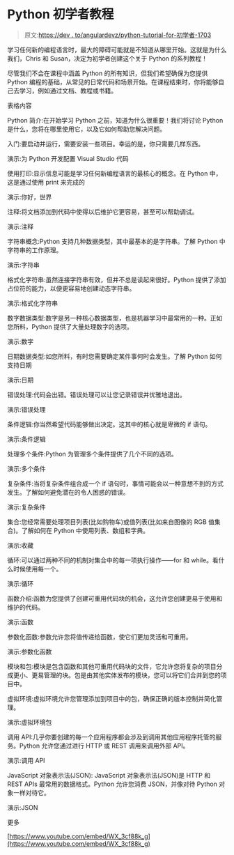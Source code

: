# Python 初学者教程

> 原文:[https://dev . to/angulardevz/python-tutorial-for-初学者-1703](https://dev.to/angulardevz/python-tutorial-for-beginners-1703)

学习任何新的编程语言时，最大的障碍可能就是不知道从哪里开始。这就是为什么我们，Chris 和 Susan，决定为初学者创建这个关于 Python 的系列教程！

尽管我们不会在课程中涵盖 Python 的所有知识，但我们希望确保为您提供 Python 编程的基础，从常见的日常代码和场景开始。在课程结束时，你将能够自己去学习，例如通过文档、教程或书籍。

表格内容

Python 简介:在开始学习 Python 之前，知道为什么很重要！我们将讨论 Python 是什么，您将在哪里使用它，以及它如何帮助您解决问题。

入门:要启动并运行，需要安装一些项目。幸运的是，你只需要几样东西。

演示:为 Python 开发配置 Visual Studio 代码

使用打印:显示信息可能是学习任何新编程语言的最核心的概念。在 Python 中，这是通过使用 print 来完成的

演示:你好，世界

注释:将文档添加到代码中使得以后维护它更容易，甚至可以帮助调试。

演示:注释

字符串概念:Python 支持几种数据类型，其中最基本的是字符串。了解 Python 中字符串的工作原理。

演示:字符串

格式化字符串:虽然连接字符串有效，但并不总是读起来很好。Python 提供了添加占位符的能力，以便更容易地创建动态字符串。

演示:格式化字符串

数字数据类型:数字是另一种核心数据类型，也是机器学习中最常用的一种。正如您所料，Python 提供了大量处理数字的选项。

演示:数字

日期数据类型:如您所料，有时您需要确定某件事何时会发生。了解 Python 如何支持日期

演示:日期

错误处理:代码会出错。错误处理可以让您记录错误并优雅地退出。

演示:错误处理

条件逻辑:你当然希望代码能够做出决定。这其中的核心就是卑微的 if 语句。

演示:条件逻辑

处理多个条件:Python 为管理多个条件提供了几个不同的选项。

演示:多个条件

复杂条件:当将复杂条件组合成一个 if 语句时，事情可能会以一种意想不到的方式发生。了解如何避免潜在的令人困惑的错误。

演示:复杂条件

集合:您经常需要处理项目列表(比如购物车)或值列表(比如来自图像的 RGB 值集合)。了解如何在 Python 中使用列表、数组和字典。

演示:收藏

循环:可以通过两种不同的机制对集合中的每一项执行操作——for 和 while。看什么时候使用每一个。

演示:循环

函数介绍:函数为您提供了创建可重用代码块的机会，这允许您创建更易于使用和维护的代码。

演示:函数

参数化函数:参数允许您将值传递给函数，使它们更加灵活和可重用。

演示:参数化函数

模块和包:模块是包含函数和其他可重用代码块的文件，它允许您将复杂的项目分成更小、更易管理的块。包是由其他实体发布的模块，您可以将它们合并到您的项目中。

虚拟环境:虚拟环境允许您管理添加到项目中的包，确保正确的版本控制并简化管理。

演示:虚拟环境包

调用 API:几乎你要创建的每一个应用程序都会涉及到调用其他应用程序托管的服务。Python 允许您通过进行 HTTP 或 REST 调用来调用外部 API。

演示:调用 API

JavaScript 对象表示法(JSON): JavaScript 对象表示法(JSON)是 HTTP 和 REST APIs 最常用的数据格式。Python 允许您消费 JSON，并像对待 Python 对象一样对待它。

演示:JSON

更多

[https://www.youtube.com/embed/WX_3cf88k_g](https://www.youtube.com/embed/WX_3cf88k_g)